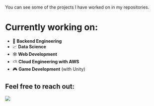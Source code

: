 You can see some of the projects I have worked on in my repositories. 
# Currently working on:
- 💾 **Backend Engineering**
- 📈 **Data Science**
- 🕸️ **Web Development**
- ⛅ **Cloud Engineering with AWS**
- 🎮 **Game Development** (with Unity)

## Feel free to reach out:
<a href="https://www.linkedin.com/in/emretarakci/"><img src="https://img.shields.io/badge/LinkedIn-0077B5?style=for-the-badge&logo=linkedin&logoColor=white"></a>
<!--
**tarakciemre/tarakciemre** is a ✨ _special_ ✨ repository because its `README.md` (this file) appears on your GitHub profile.

Here are some ideas to get you started:

- 🔭 I’m currently working on ...
- 🌱 I’m currently learning ...
- 👯 I’m looking to collaborate on ...
- 🤔 I’m looking for help with ...
- 💬 Ask me about ...
- 📫 How to reach me: ...
- 😄 Pronouns: ...
- ⚡ Fun fact: ...
-->
